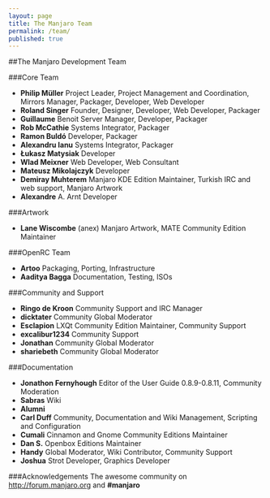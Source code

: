 ```yaml
---
layout: page
title: The Manjaro Team
permalink: /team/
published: true
---
```


##The Manjaro Development Team

###Core Team

* **Philip Müller** Project Leader, Project Management and Coordination, Mirrors Manager, Packager, Developer, Web Developer
* **Roland Singer** Founder, Designer, Developer, Web Developer, Packager
* **Guillaume** Benoit Server Manager, Developer, Packager
* **Rob McCathie** Systems Integrator, Packager
* **Ramon Buldó** Developer, Packager
* **Alexandru Ianu** Systems Integrator, Packager
* **Łukasz Matysiak** Developer
* **Wlad Meixner** Web Developer, Web Consultant
* **Mateusz Mikolajczyk** Developer
* **Demiray Muhterem** Manjaro KDE Edition Maintainer, Turkish IRC and web support, Manjaro Artwork
* **Alexandre** A. Arnt Developer

###Artwork
* **Lane Wiscombe** (anex) Manjaro Artwork, MATE Community Edition Maintainer

###OpenRC Team
* **Artoo** Packaging, Porting, Infrastructure
* **Aaditya Bagga** Documentation, Testing, ISOs

###Community and Support
* **Ringo de Kroon** Community Support and IRC Manager
* **dicktater** Community Global Moderator
* **Esclapion** LXQt Community Edition Maintainer, Community Support
* **excalibur1234** Community Support
* **Jonathan** Community Global Moderator
* **shariebeth** Community Global Moderator

###Documentation
* **Jonathon Fernyhough** Editor of the User Guide 0.8.9-0.8.11, Community Moderation
* **Sabras** Wiki
* **Alumni**
* **Carl Duff** Community, Documentation and Wiki Management, Scripting and Configuration
* **Cumali** Cinnamon and Gnome Community Editions Maintainer
* **Dan S.** Openbox Editions Maintainer
* **Handy** Global Moderator, Wiki Contributor, Community Support
* **Joshua** Strot Developer, Graphics Developer

###Acknowledgements
The awesome community on <http://forum.manjaro.org> and **#manjaro**

